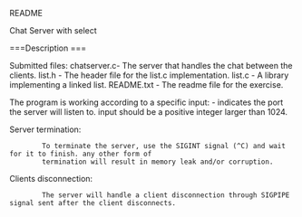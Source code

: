 README

 Chat Server with select

===Description ===

Submitted files:
        chatserver.c- The server that handles the chat between the clients.
        list.h - The header file for the list.c implementation.
        list.c - A library implementing a linked list.
		README.txt 	- The readme file for the exercise.

The program is working according to a specific input:
		<port>	- indicates the port the server will listen to. input should be a positive integer larger than 1024.

Server termination:
			
			To terminate the server, use the SIGINT signal (^C) and wait for it to finish. any other form of
			termination will result in memory leak and/or corruption.

Clients disconnection:
		
			The server will handle a client disconnection through SIGPIPE signal sent after the client disconnects.
			


		
			


